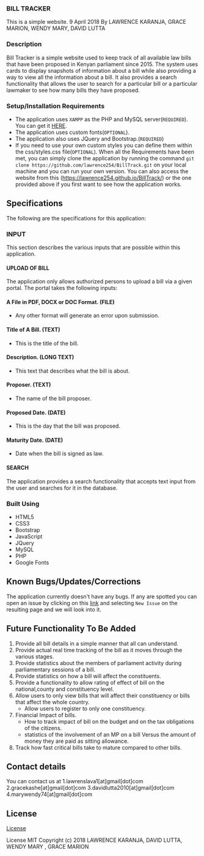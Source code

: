 ### BILL TRACKER
This is a simple website. 9 April 2018
By LAWRENCE KARANJA, GRACE MARION, WENDY MARY, DAVID LUTTA

### Description
Bill Tracker is a simple website used to keep track of all available law bills that have been proposed in Kenyan parliament since 2015. The system uses cards to display snapshots of information about a bill while also providing a way to view all the information about a bill. It also provides a search functionality that allows the user to search for a particular bill or a particular lawmaker to see how many bills they have proposed.

### Setup/Installation Requirements
* The application uses `XAMPP` as the PHP and MySQL server(`REQUIRED`). You can get it [HERE](https://www.apachefriends.org/download.html).
* The application uses custom fonts(`OPTIONAL`).
* The application also uses JQuery and Bootstrap.(`REQUIRED`)
* If you need to use your own custom styles you can define them within the css/styles.css file(`OPTIONAL`).
When all the Requirements have been met, you can simply clone the application by running the command
`git clone https://github.com/lawrence254/BillTrack.git` on your local machine and you can run your own version. You can also access the website from this (https://lawrence254.github.io/BillTrack/) or the one provided above if you first want to see how the application works.

## Specifications
The following are the specifications for this application:

### INPUT
This section describes the various inputs that are possible within this application.
#### UPLOAD OF BILL
The application only allows authorized persons to upload a bill via a given portal.
The portal takes the following inputs:
#### A File in PDF, DOCX or DOC Format. (FILE)
* Any other format will generate an error upon submission.

#### Title of A Bill. (TEXT)
* This is the title of the bill.

#### Description. (LONG TEXT)
* This text that describes what the bill is about.

#### Proposer. (TEXT)
* The name of the bill proposer.

#### Proposed Date. (DATE)
* This is  the day that the bill was proposed.

#### Maturity Date. (DATE)
* Date when the bill is signed as law.

#### SEARCH
The application provides a search functionality that accepts text input from the user and searches for it  in the database.



### Built Using
* HTML5
* CSS3
* Bootstrap
* JavaScript
* JQuery
* MySQL
* PHP
* Google Fonts

## Known Bugs/Updates/Corrections
The application currently doesn't have any bugs. If any are spotted you can open an issue by clicking on this [link](https://github.com/lawrence254/BillTrack/issues) and selecting `New Issue` on the resulting page and we will look into it.

## Future Functionality To Be Added
1. Provide all bill details in a simple manner that all can understand.
2. Provide actual real time tracking of the bill as it moves through the various stages.
3. Provide statistics about the members of parliament activity during parliamentary sessions of a bill.
4. Provide statistics on how a bill will affect the constituents.
5. Provide a functionality to allow rating of effect of bill on the national,county and constituency level.
6. Allow users to only view bills that will affect their constituency or bills that affect the whole country.
   * Allow users to register to only one constituency.
7. Financial Impact of bills.
   * How to track impact of bill on the budget and on the tax obligations of the citizens.
   * statistics of the involvement of an MP on a bill Versus the amount of money they are paid as sitting allowance.
8. Track how fast critical bills take to mature compared to other bills.

## Contact details
You can contact us at 1.lawrenslava1[at]gmail[dot]com
                      2.gracekashe[at]gmail[dot]com
                      3.davidlutta2010[at]gmail[dot]com
                      4.marywendy74[at]gmail[dot]com


## License
[License](https://github.com/lawrence254/BillTrack/blob/master/LICENSE)

License MIT Copyright (c) 2018 LAWRENCE KARANJA, DAVID LUTTA, WENDY MARY , GRACE MARION
